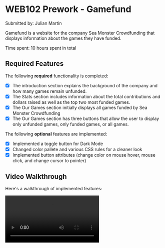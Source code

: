 # WEB102 Prework - Gamefund

Submitted by: Julian Martin

Gamefund is a website for the company Sea Monster Crowdfunding that displays information about the games they have funded.

Time spent: 10 hours spent in total

## Required Features

The following **required** functionality is completed:

* [x] The introduction section explains the background of the company and how many games remain unfunded.
* [x] The Stats section includes information about the total contributions and dollars raised as well as the top two most funded games.
* [x] The Our Games section initially displays all games funded by Sea Monster Crowdfunding
* [x] The Our Games section has three buttons that allow the user to display only unfunded games, only funded games, or all games.

The following **optional** features are implemented:

* [x] Implemented a toggle button for Dark Mode
* [x] Changed color pallete and various CSS rules for a cleaner look
* [x] Implemented button attributes (change color on mouse hover, mouse click, and change cursor to pointer)

## Video Walkthrough

Here's a walkthrough of implemented features:



<video src='https://www.loom.com/share/69b22f7fe4dd4ca48d1bbe0ea1f8aa95?sid=50205c78-0680-4d92-9cf8-e44b7f32d631' title='Video Walkthrough' width='' alt='Video Walkthrough' />

GIF created with Loom

## Notes

Describe any challenges encountered while building the app.

The biggest challenge for me was implementing the addGamesToPage function, specifically figuring out how to use the innerHTML method. Once I understood you can simply enter a templated string with various html tags, it became easier to implement. Additionally, it took me some time to realize that I need to use the appendChild method when adding new elements to various containers. Overall, building the app was fun and not too challenging.

## License

    Copyright 2023 Julian Martin

    Licensed under the Apache License, Version 2.0 (the "License");
    you may not use this file except in compliance with the License.
    You may obtain a copy of the License at

        http://www.apache.org/licenses/LICENSE-2.0

    Unless required by applicable law or agreed to in writing, software
    distributed under the License is distributed on an "AS IS" BASIS,
    WITHOUT WARRANTIES OR CONDITIONS OF ANY KIND, either express or implied.
    See the License for the specific language governing permissions and
    limitations under the License.
